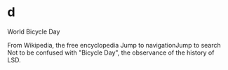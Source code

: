 # d
World Bicycle Day

From Wikipedia, the free encyclopedia
Jump to navigationJump to search
Not to be confused with "Bicycle Day", the observance of the history of LSD.

